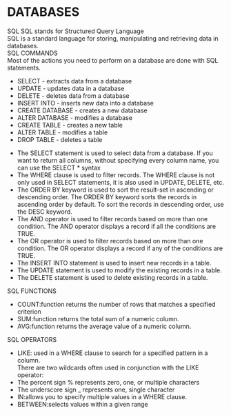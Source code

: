 # DATABASES
SQL
SQL stands for Structured Query Language<BR>
SQL is a standard language for storing, manipulating and retrieving data in databases.<BR>
SQL COMMANDS<BR>
Most of the actions you need to perform on a database are done with SQL statements.<br>
<UL>
  <LI>SELECT - extracts data from a database</LI>
  <LI>UPDATE - updates data in a database</LI>
  <LI>DELETE - deletes data from a database</LI>
  <LI>INSERT INTO - inserts new data into a database</LI>
  <LI>CREATE DATABASE - creates a new database</LI>
  <LI>ALTER DATABASE - modifies a database</LI>
  <LI>CREATE TABLE - creates a new table</LI>
  <LI>ALTER TABLE - modifies a table</LI>
  <LI>DROP TABLE - deletes a table</LI>
</UL>
<ul>
  <li>The SELECT statement is used to select data from a database.
    If you want to return all columns, without specifying every column name, you can use the SELECT * syntax</li>
  <li>The WHERE clause is used to filter records.
   The WHERE clause is not only used in SELECT statements, it is also used in UPDATE, DELETE, etc.</li>
  <li>The ORDER BY keyword is used to sort the result-set in ascending or descending order.
  The ORDER BY keyword sorts the records in ascending order by default. To sort the records in descending order, use the DESC keyword.</li>
  <li>The AND operator is used to filter records based on more than one condition.
  The AND operator displays a record if all the conditions are TRUE.</li>
  <li>The OR operator is used to filter records based on more than one condition.
  The OR operator displays a record if any of the conditions are TRUE.</li>
  <li>The INSERT INTO statement is used to insert new records in a table.</li>
  <li>The UPDATE statement is used to modify the existing records in a table.</li>
  <li>The DELETE statement is used to delete existing records in a table.</li>
</ul>
SQL FUNCTIONS<BR>
<UL>
  <LI>COUNT:function returns the number of rows that matches a specified criterion</LI>
  <LI>SUM:function returns the total sum of a numeric column.</LI>
  <LI>AVG:function returns the average value of a numeric column.</LI>
</UL>
SQL OPERATORS<BR>
<UL>
  <LI>LIKE: used in a WHERE clause to search for a specified pattern in a column.</LI>
  There are two wildcards often used in conjunction with the LIKE operator:
  <LI>The percent sign % represents zero, one, or multiple characters</LI>
  <LI> The underscore sign _ represents one, single character</LI>
  <LI>IN:allows you to specify multiple values in a WHERE clause.</LI>
  <LI>BETWEEN:selects values within a given range</LI>
                                                                                  
</UL>
